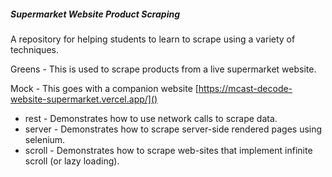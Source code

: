 ##### Supermarket Website Product Scraping

A repository for helping students to learn to scrape using a variety of techniques.

Greens - This is used to scrape products from a live supermarket website.

Mock - This goes with a companion website [https://mcast-decode-website-supermarket.vercel.app/]()

- rest - Demonstrates how to use network calls to scrape data.
- server - Demonstrates how to scrape server-side rendered pages using selenium.
- scroll - Demonstrates how to scrape web-sites that implement infinite scroll (or lazy loading).
